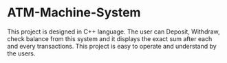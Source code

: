 # ATM-Machine-System
This project is designed in C++ language. The user can Deposit, Withdraw, check balance from this system and it displays the exact sum after each and every transactions. This project is easy to operate and understand by the users.
